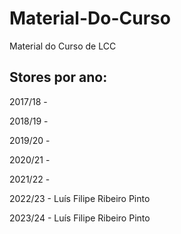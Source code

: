 # Material-Do-Curso
Material do Curso de LCC

## Stores por ano:

2017/18 -

2018/19 - 

2019/20 -

2020/21 -

2021/22 - 

2022/23 - Luís Filipe Ribeiro Pinto

2023/24 - Luís Filipe Ribeiro Pinto
